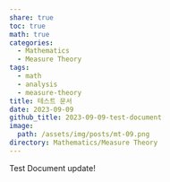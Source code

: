 ```yaml
---
share: true
toc: true
math: true
categories:
  - Mathematics
  - Measure Theory
tags:
  - math
  - analysis
  - measure-theory
title: 테스트 문서
date: 2023-09-09
github_title: 2023-09-09-test-document
image:
  path: /assets/img/posts/mt-09.png
directory: Mathematics/Measure Theory
---
```


Test Document update!